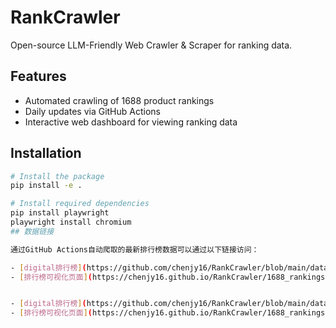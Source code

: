 # RankCrawler

Open-source LLM-Friendly Web Crawler & Scraper for ranking data.

## Features

- Automated crawling of 1688 product rankings
- Daily updates via GitHub Actions
- Interactive web dashboard for viewing ranking data

## Installation

```bash
# Install the package
pip install -e .

# Install required dependencies
pip install playwright
playwright install chromium
## 数据链接

通过GitHub Actions自动爬取的最新排行榜数据可以通过以下链接访问：

- [digital排行榜](https://github.com/chenjy16/RankCrawler/blob/main/data/1688/digital_computer_2025-04-06.json) - 更新时间: computer_2025-04-06
- [排行榜可视化页面](https://chenjy16.github.io/RankCrawler/1688_rankings.html) - 交互式数据可视化界面


- [digital排行榜](https://github.com/chenjy16/RankCrawler/blob/main/data/1688/digital_computer_2025-04-06.json) - 更新时间: computer_2025-04-06
- [排行榜可视化页面](https://chenjy16.github.io/RankCrawler/1688_rankings.html) - 交互式数据可视化界面


